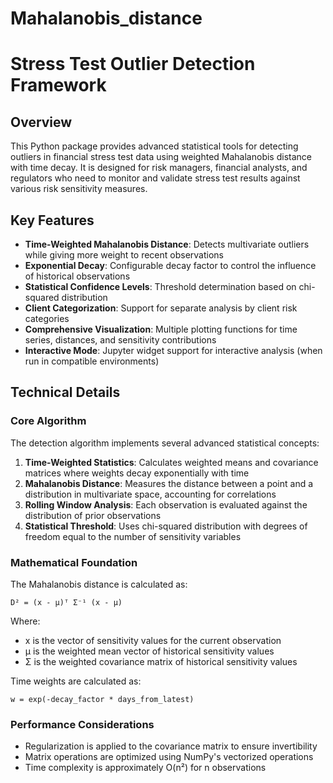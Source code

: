 # Mahalanobis_distance

# Stress Test Outlier Detection Framework

## Overview

This Python package provides advanced statistical tools for detecting outliers in financial stress test data using weighted Mahalanobis distance with time decay. It is designed for risk managers, financial analysts, and regulators who need to monitor and validate stress test results against various risk sensitivity measures.

## Key Features

- **Time-Weighted Mahalanobis Distance**: Detects multivariate outliers while giving more weight to recent observations
- **Exponential Decay**: Configurable decay factor to control the influence of historical observations
- **Statistical Confidence Levels**: Threshold determination based on chi-squared distribution
- **Client Categorization**: Support for separate analysis by client risk categories
- **Comprehensive Visualization**: Multiple plotting functions for time series, distances, and sensitivity contributions
- **Interactive Mode**: Jupyter widget support for interactive analysis (when run in compatible environments)

## Technical Details

### Core Algorithm

The detection algorithm implements several advanced statistical concepts:

1. **Time-Weighted Statistics**: Calculates weighted means and covariance matrices where weights decay exponentially with time
2. **Mahalanobis Distance**: Measures the distance between a point and a distribution in multivariate space, accounting for correlations
3. **Rolling Window Analysis**: Each observation is evaluated against the distribution of prior observations
4. **Statistical Threshold**: Uses chi-squared distribution with degrees of freedom equal to the number of sensitivity variables

### Mathematical Foundation

The Mahalanobis distance is calculated as:

```
D² = (x - μ)ᵀ Σ⁻¹ (x - μ)
```

Where:
- x is the vector of sensitivity values for the current observation
- μ is the weighted mean vector of historical sensitivity values
- Σ is the weighted covariance matrix of historical sensitivity values

Time weights are calculated as:

```
w = exp(-decay_factor * days_from_latest)
```

### Performance Considerations

- Regularization is applied to the covariance matrix to ensure invertibility
- Matrix operations are optimized using NumPy's vectorized operations
- Time complexity is approximately O(n²) for n observations
